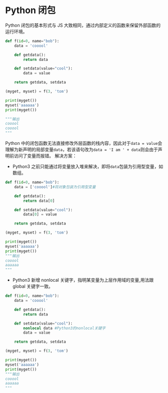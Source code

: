<!-- imageRoot:python -->

# Python 闭包

Python 闭包的基本形式与 JS 大致相同，通过内部定义的函数来保留外部函数的运行环境。

```py
def f(id=0, name="bob"):
    data = 'cooool'

    def getdata():
        return data

    def setdata(value="cool"):
        data = value

    return getdata, setdata

(myget, myset) = f(3, 'tom')

print(myget())
myset('aaaaaa')
print(myget())

"""输出
cooool
cooool
"""
```

Python 中的闭包函数无法直接修改外层函数的栈内容，因此对于`data = value`会理解为新声明的局部变量`data`，若该语句改为`data = 'I am ' + data`则会由于声明前访问了变量而报错。
解决方案：

-   Python3 之前只能通过将变量放入堆来解决，即将`data`包装为引用型变量，如数组。

```py
def f(id=0, name="bob"):
    data = ['cooool']#将对象包装为引用型变量

    def getdata():
        return data[0]

    def setdata(value="cool"):
        data[0] = value

    return getdata, setdata

(myget, myset) = f(3, 'tom')

print(myget())
myset('aaaaaa')
print(myget())
"""输出
cooool
aaaaaa
"""
```

-   Python3 新增 nonlocal 关键字，指明某变量为上层作用域的变量,用法跟 global 关键字一致。

```py
def f(id=0, name="bob"):
    data = 'cooool'

    def getdata():
        return data

    def setdata(value="cool"):
        nonlocal data #Python3的nonlocal关键字
        data = value

    return getdata, setdata

(myget, myset) = f(3, 'tom')

print(myget())
myset('aaaaaa')
print(myget())
"""输出
cooool
aaaaaa
"""
```
